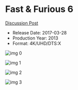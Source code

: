 # Fast & Furious 6

[Discussion Post](https://www.avsforum.com/threads/bass-eq-for-filtered-movies.2995212/post-58206304)

* Release Date: 2017-03-28
* Production Year: 2013
* Format: 4K/UHD/DTS:X

![img 0](https://i.imgur.com/NGAk41a.jpg)

![img 1](https://i.imgur.com/WbVfKn0.png)

![img 2](https://i.imgur.com/WEfc0Dq.jpg)

![img 3](https://i.imgur.com/SDTphIN.jpg)

